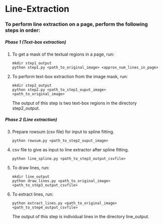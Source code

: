 # Line-Extraction

### To perform line extraction on a page, perform the following steps in order:


##### Phase 1 (Text-box extraction)
1) To get a mask of the textual regions in a page, run:
   ```
   mkdir step1_output
   python step1.py <path_to_original_image> <approx_num_lines_in_page>
   ```


2) To perform text-box extraction from the image mask, run:
   ```
   mkdir step2_output
   python step2.py <path_to_step1_ouput_image> <path_to_original_image>
   ```
   The output of this step is two text-box regions in the directory step2_output.


##### Phase 2 (Line extraction)
3) Prepare rowsum (csv file) for input to spline fitting.
   ```
   python rowsum.py <path_to_step2_ouput_image>
   ```

4) csv file to give as input to line extractor after spline fitting.
   ```
   python line_spline.py <path_to_step3_output_csvfile>
   ```

5) To draw lines, run:
   ```
   mkdir line_output
   python draw_lines.py <path_to_original_image> <path_to_step3_output_csvfile>
   ```

6) To extract lines, run:
   ```
   python extract_lines.py <path_to_original_image> <path_to_step4_output_csvfile>
   ```

   The output of this step is individual lines in the directory line_output.